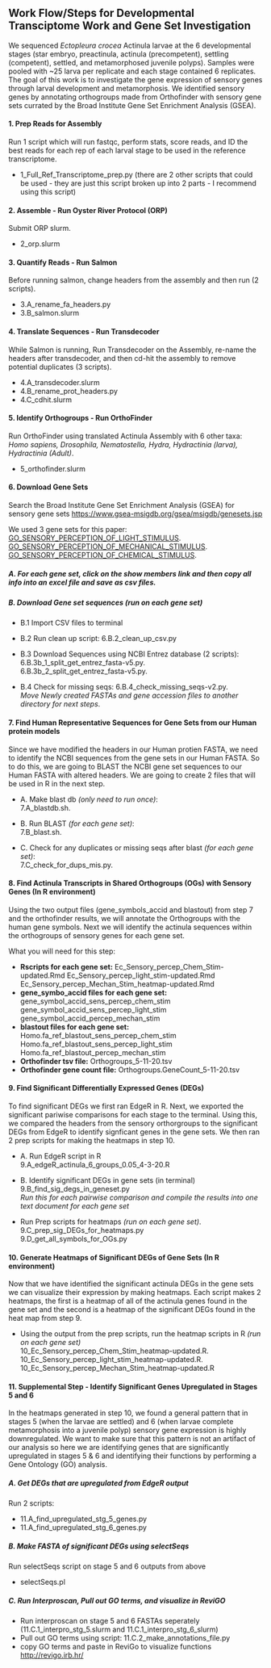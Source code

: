 ## Work Flow/Steps for Developmental Transciptome Work and Gene Set Investigation
We sequenced *Ectopleura crocea* Actinula larvae at the 6 developmental stages (star embryo, preactinula, actinula (precompetent), settling (competent), settled, and metamorphosed juvenile polyps). Samples were pooled with ~25 larva per replicate and each stage contained 6 replicates. The goal of this work is to investigate the gene expression of sensory genes through larval development and metamorphosis. We identified sensory genes by annotating orthogroups made from Orthofinder with sensory gene sets currated by the Broad Institute Gene Set Enrichment Analysis (GSEA).   

#### 1. Prep Reads for Assembly
   Run 1 script which will run fastqc, perform stats, score reads, and ID the best reads for each rep of each larval stage to be used in the reference transcriptome.  
  * 1_Full_Ref_Transcriptome_prep.py  (there are 2 other scripts that could be used - they are just this script broken up into 2 parts - I recommend using this script)

#### 2. Assemble - Run Oyster River Protocol (ORP)
   Submit ORP slurm. 
  * 2_orp.slurm

#### 3. Quantify Reads - Run Salmon 
   Before running salmon, change headers from the assembly and then run (2 scripts). 
  * 3.A_rename_fa_headers.py
  * 3.B_salmon.slurm

#### 4. Translate Sequences - Run Transdecoder 
   While Salmon is running, Run Transdecoder on the Assembly, re-name the headers after transdecoder, and then cd-hit the assembly to remove potential duplicates (3 scripts). 
  * 4.A_transdecoder.slurm
  * 4.B_rename_prot_headers.py
  * 4.C_cdhit.slurm

#### 5. Identify Orthogroups - Run OrthoFinder
   Run OrthoFinder using translated Actinula Assembly with 6 other taxa: *Homo sapiens, Drosophila, Nematostella, Hydra, Hydractinia (larva), Hydractinia (Adult)*.  
  * 5_orthofinder.slurm

#### 6. Download Gene Sets 
   Search the Broad Institute Gene Set Enrichment Analysis (GSEA) for sensory gene sets https://www.gsea-msigdb.org/gsea/msigdb/genesets.jsp   
   
   We used 3 gene sets for this paper:   
   [GO_SENSORY_PERCEPTION_OF_LIGHT_STIMULUS](https://www.gsea-msigdb.org/gsea/msigdb/cards/GO_SENSORY_PERCEPTION_OF_LIGHT_STIMULUS.html).  
   [GO_SENSORY_PERCEPTION_OF_MECHANICAL_STIMULUS](https://www.gsea-msigdb.org/gsea/msigdb/cards/GO_SENSORY_PERCEPTION_OF_MECHANICAL_STIMULUS.html). 
   [GO_SENSORY_PERCEPTION_OF_CHEMICAL_STIMULUS](https://www.gsea-msigdb.org/gsea/msigdb/cards/GO_SENSORY_PERCEPTION_OF_CHEMICAL_STIMULUS.html). 

   ##### A. For each gene set, click on the show members link and then copy all info into an excel file and save as csv files. 

   ##### B. Download Gene set sequences *(run on each gene set)*   
  * B.1 Import CSV files to terminal   
  
  * B.2 Run clean up script: 6.B.2_clean_up_csv.py   
  
  * B.3 Download Sequences using NCBI Entrez database (2 scripts):   
    6.B.3b_1_split_get_entrez_fasta-v5.py.    
    6.B.3b_2_split_get_entrez_fasta-v5.py.    
    
  * B.4 Check for missing seqs: 6.B.4_check_missing_seqs-v2.py.  
   *Move Newly created FASTAs and gene accession files to another directory for next steps*.   

#### 7. Find Human Representative Sequences for Gene Sets from our Human protein models  
  Since we have modified the headers in our Human protien FASTA, we need to identify the NCBI sequences from the gene sets in our Human FASTA. So to do this, we are going to BLAST the NCBI gene set sequences to our Human FASTA with altered headers. We are going to create 2 files that will be used in R in the next step. 

  * A. Make blast db *(only need to run once)*:  
   7.A_blastdb.sh.    
   
  * B. Run BLAST *(for each gene set)*:  
   7.B_blast.sh.  
   
  * C. Check for any duplicates or missing seqs after blast *(for each gene set)*:  
   7.C_check_for_dups_mis.py.  
   
#### 8. Find Actinula Transcripts in Shared Orthogroups (OGs) with Sensory Genes (In R environment)
  Using the two output files (gene_symbols_accid and blastout) from step 7 and the orthofinder results, we will annotate the Orthogroups with the human gene symbols. Next we will identify the actinula sequences within the orthogroups of sensory genes for each gene set.  
  
   What you will need for this step:  
  * **Rscripts for each gene set:** Ec_Sensory_percep_Chem_Stim-updated.Rmd Ec_Sensory_percep_light_stim-updated.Rmd Ec_Sensory_percep_Mechan_Stim_heatmap-updated.Rmd
  * **gene_symbo_accid files for each gene set:** gene_symbol_accid_sens_percep_chem_stim gene_symbol_accid_sens_percep_light_stim gene_symbol_accid_percep_mechan_stim
  * **blastout files for each gene set:** Homo.fa_ref_blastout_sens_percep_chem_stim Homo.fa_ref_blastout_sens_percep_light_stim Homo.fa_ref_blastout_percep_mechan_stim 
  * **Orthofinder tsv file:** Orthogroups_5-11-20.tsv
  * **Orthofinder gene count file:** Orthogroups.GeneCount_5-11-20.tsv
  
#### 9. Find Significant Differentially Expressed Genes (DEGs) 
  To find significant DEGs we first ran EdgeR in R. Next, we exported the significant pariwise comparisons for each stage to the terminal. Using this, we compared the headers from the sensory orthorgroups to the significant DEGs from EdgeR to identify signficant genes in the gene sets. We then ran 2 prep scripts for making the heatmaps in step 10.  

  * A. Run EdgeR script in R   
   9.A_edgeR_actinula_6_groups_0.05_4-3-20.R  

  * B. Identify significant DEGs in gene sets (in terminal)  
   9.B_find_sig_degs_in_geneset.py  
  *Run this for each pairwise comparison and compile the results into one text document for each gene set*  
  
  * Run Prep scripts for heatmaps *(run on each gene set)*.  
   9.C_prep_sig_DEGs_for_heatmaps.py     
   9.D_get_all_symbols_for_OGs.py 
  
#### 10. Generate Heatmaps of Significant DEGs of Gene Sets (In R environment)
  Now that we have identified the significant actinula DEGs in the gene sets we can visualize their expression by making heatmaps. Each script makes 2 heatmaps, the first is a heatmap of all of the actinula genes found in the gene set and the second is a heatmap of the significant DEGs found in the heat map from step 9. 

  * Using the output from the prep scripts, run the heatmap scripts in R *(run on each gene set)*  
   10_Ec_Sensory_percep_Chem_Stim_heatmap-updated.R.  
   10_Ec_Sensory_percep_light_stim_heatmap-updated.R.  
   10_Ec_Sensory_percep_Mechan_Stim_heatmap-updated.R  
   
#### 11. Supplemental Step - Identify Significant Genes Upregulated in Stages 5 and 6   
   In the heatmaps generated in step 10, we found a general pattern that in stages 5 (when the larvae are settled) and 6 (when larvae complete metamorphosis into a juvenile polyp) sensory gene expression is highly downregulated. We want to make sure that this pattern is not an artifact of our analysis so here we are identifying genes that are significantly upregulated in stages 5 & 6 and identifying their functions by performing a Gene Ontology (GO) analysis.   
   
   ##### A. Get DEGs that are upregulated from EdgeR output   
   Run 2 scripts:  
  * 11.A_find_upregulated_stg_5_genes.py   
  * 11.A_find_upregulated_stg_6_genes.py   
  
  ##### B. Make FASTA of significant DEGs using selectSeqs
  Run selectSeqs script on stage 5 and 6 outputs from above 
 * selectSeqs.pl
 
  ##### C. Run Interproscan, Pull out GO terms, and visualize in ReviGO
 * Run interproscan on stage 5 and 6 FASTAs seperately (11.C.1_interpro_stg_5.slurm and 11.C.1_interpro_stg_6_slurm)   
 * Pull out GO terms using script: 11.C.2_make_annotations_file.py  
 * copy GO terms and paste in ReviGo to visualize functions http://revigo.irb.hr/ 
